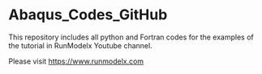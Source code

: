 # Abaqus_Codes_GitHub
This repository includes all python and Fortran codes for the examples of the 
tutorial in RunModelx Youtube channel. 


Please visit 
https://www.runmodelx.com
